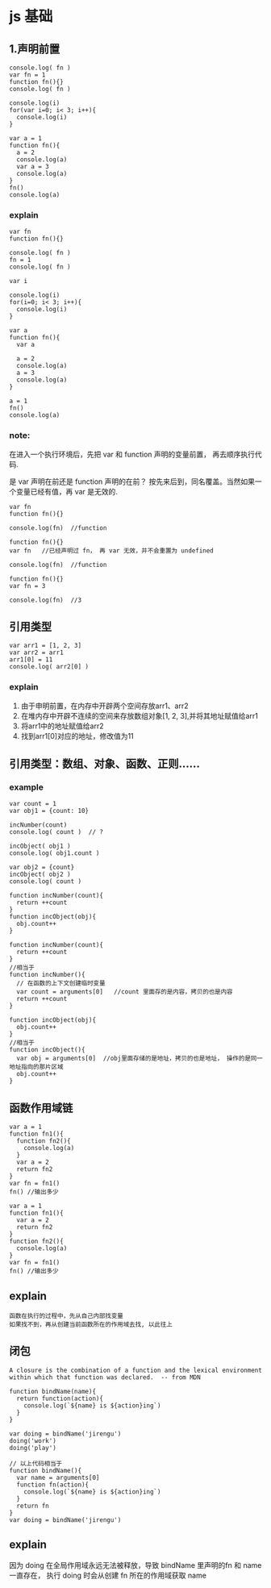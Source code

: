 # js 基础

## 1.声明前置

```
console.log( fn )
var fn = 1
function fn(){}
console.log( fn )
```


```
console.log(i)
for(var i=0; i< 3; i++){
  console.log(i)
}
```

```
var a = 1
function fn(){
  a = 2
  console.log(a)
  var a = 3
  console.log(a)
}
fn()
console.log(a)
```

### explain
```
var fn
function fn(){}

console.log( fn )
fn = 1
console.log( fn )
```

```
var i

console.log(i)
for(i=0; i< 3; i++){
  console.log(i)
}
```

```
var a
function fn(){
  var a

  a = 2
  console.log(a)
  a = 3
  console.log(a)
}

a = 1
fn()
console.log(a)
```

### note:
在进入一个执行环境后，先把 var 和 function 声明的变量前置， 再去顺序执行代码.

是 var 声明在前还是 function 声明的在前？ 按先来后到，同名覆盖。当然如果一个变量已经有值，再 var 是无效的.

```
var fn
function fn(){}

console.log(fn)  //function
```

```
function fn(){}
var fn   //已经声明过 fn， 再 var 无效，并不会重置为 undefined

console.log(fn)  //function
```

```
function fn(){}
var fn = 3

console.log(fn)  //3
```


## 引用类型

```
var arr1 = [1, 2, 3]
var arr2 = arr1
arr1[0] = 11
console.log( arr2[0] )
```

### explain
1. 由于申明前置，在内存中开辟两个空间存放arr1、arr2
2. 在堆内存中开辟不连续的空间来存放数组对象[1, 2, 3],并将其地址赋值给arr1
3. 将arr1中的地址赋值给arr2
4. 找到arr1[0]对应的地址，修改值为11

## 引用类型：数组、对象、函数、正则…… ##


### example

```
var count = 1
var obj1 = {count: 10}

incNumber(count)
console.log( count )  // ?

incObject( obj1 )
console.log( obj1.count )

var obj2 = {count}
incObject( obj2 )
console.log( count )

function incNumber(count){
  return ++count
}
function incObject(obj){
  obj.count++
}
```

```
function incNumber(count){
  return ++count
}
//相当于
function incNumber(){
  // 在函数的上下文创建临时变量
  var count = arguments[0]   //count 里面存的是内容，拷贝的也是内容
  return ++count
}

function incObject(obj){
  obj.count++
}
//相当于
function incObject(){
  var obj = arguments[0]  //obj里面存储的是地址，拷贝的也是地址， 操作的是同一地址指向的那片区域
  obj.count++
}
```

## 函数作用域链

```
var a = 1
function fn1(){
  function fn2(){
    console.log(a)
  }
  var a = 2
  return fn2
}
var fn = fn1()
fn() //输出多少
```

```
var a = 1
function fn1(){
  var a = 2
  return fn2
}
function fn2(){
  console.log(a)
}
var fn = fn1()
fn() //输出多少
```

## explain

    函数在执行的过程中，先从自己内部找变量
    如果找不到，再从创建当前函数所在的作用域去找, 以此往上


## 闭包

    A closure is the combination of a function and the lexical environment within which that function was declared.  -- from MDN

```
function bindName(name){
  return function(action){
    console.log(`${name} is ${action}ing`)
  }
}

var doing = bindName('jirengu')
doing('work')
doing('play') 

// 以上代码相当于
function bindName(){
  var name = arguments[0]
  function fn(action){
    console.log(`${name} is ${action}ing`)
  }
  return fn
}
var doing = bindName('jirengu')

```

## explain
因为 doing 在全局作用域永远无法被释放，导致 bindName 里声明的fn 和 name 一直存在， 执行 doing 时会从创建 fn 所在的作用域获取 name
